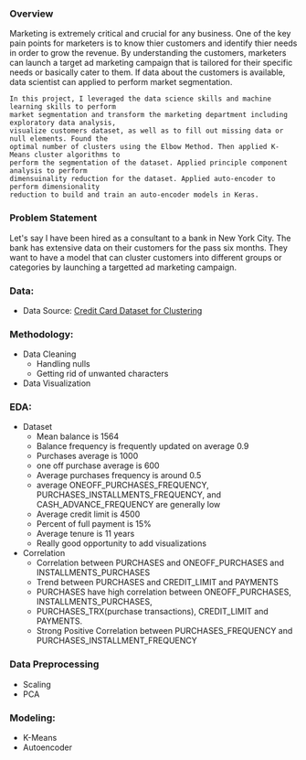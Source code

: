 ### Overview
  Marketing is extremely critical and crucial for any business. One of the key pain points for 
	marketers is to know thier customers and identify thier needs in order to grow the revenue. 
	By understanding the customers, marketers can launch a target ad marketing campaign that is 
	tailored for their specific needs or basically cater to them. If data about the customers is 
	available, data scientist can applied to perform market segmentation. 
  
	In this project, I leveraged the data science skills and machine learning skills to perform 
	market segmentation and transform the marketing department including exploratory data analysis, 
	visualize customers dataset, as well as to fill out missing data or null elements. Found the 
	optimal number of clusters using the Elbow Method. Then applied K-Means cluster algorithms to 
	perform the segmentation of the dataset. Applied principle component analysis to perform 
	dimensuinality reduction for the dataset. Applied auto-encoder to perform dimensionality 
	reduction to build and train an auto-encoder models in Keras.

### Problem Statement

  Let's say I have been hired as a consultant to a bank in New York City. The bank has extensive data on their customers for the pass six months. They want to have a model that can cluster customers into different groups or categories by launching a targetted ad marketing campaign.


### Data:

  - Data Source: [Credit Card Dataset for Clustering](https://www.kaggle.com/arjunbhasin2013/ccdata)
  
  
### Methodology:

  - Data Cleaning 
    - Handling nulls
    - Getting rid of unwanted characters
  - Data Visualization


### EDA:

- Dataset
  - Mean balance is 1564 
  - Balance frequency is frequently updated on average 0.9
  - Purchases average is 1000
  - one off purchase average is 600
  - Average purchases frequency is around 0.5
  - average ONEOFF_PURCHASES_FREQUENCY, PURCHASES_INSTALLMENTS_FREQUENCY, and CASH_ADVANCE_FREQUENCY are generally low
  - Average credit limit is 4500
  - Percent of full payment is 15%
  - Average tenure is 11 years
  - Really good opportunity to add visualizations
- Correlation
  - Correlation between PURCHASES and ONEOFF_PURCHASES and INSTALLMENTS_PURCHASES 
  - Trend between PURCHASES and CREDIT_LIMIT and PAYMENTS
  - PURCHASES have high correlation between ONEOFF_PURCHASES, INSTALLMENTS_PURCHASES, 
  - PURCHASES_TRX(purchase transactions), CREDIT_LIMIT and PAYMENTS. 
  - Strong Positive Correlation between PURCHASES_FREQUENCY and PURCHASES_INSTALLMENT_FREQUENCY


### Data Preprocessing

   - Scaling
   - PCA
   
   
### Modeling:
  - K-Means
  - Autoencoder
